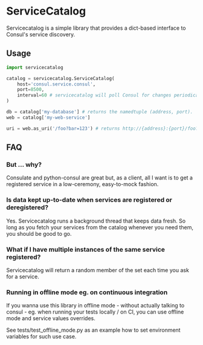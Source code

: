 # ServiceCatalog

Servicecatalog is a simple library that provides a dict-based interface to Consul's service discovery.

## Usage

```python
import servicecatalog

catalog = servicecatalog.ServiceCatalog(
    host='consul.service.consul',
    port=8500, 
    interval=60 # servicecatalog will poll Consul for changes periodically
)

db = catalog['my-database'] # returns the namedtuple (address, port).
web = catalog['my-web-service']

uri = web.as_uri('/foo?bar=123') # returns http://{address}:{port}/foo?bar=123
```

## FAQ

### But ... why?

Consulate and python-consul are great but, as a client, all I want is to get a registered service in a low-ceremony, easy-to-mock fashion.

### Is data kept up-to-date when services are registered or deregistered?

Yes. Servicecatalog runs a background thread that keeps data fresh. So long as you fetch your services from the catalog whenever you need them, you should be good to go.

### What if I have multiple instances of the same service registered?

Servicecatalog will return a random member of the set each time you ask for a service.

### Running in offline mode eg. on continuous integration

If you wanna use this library in offline mode - without actually talking to consul - eg. when running your tests locally / on CI,
you can use offline mode and service values overrides.
 
See tests/test_offline_mode.py as an example how to set environment variables for such use case.
